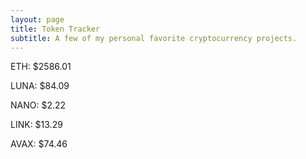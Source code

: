 ```yaml
---
layout: page
title: Token Tracker
subtitle: A few of my personal favorite cryptocurrency projects.
---
```


<!--BEGINCRYPTOINPUT-->
ETH: $2586.01

LUNA: $84.09

NANO: $2.22

LINK: $13.29

AVAX: $74.46

<!--ENDCRYPTOINPUT-->
